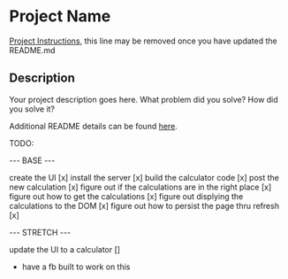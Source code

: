 # Project Name

[Project Instructions](./INSTRUCTIONS.md), this line may be removed once you have updated the README.md

## Description

Your project description goes here. What problem did you solve? How did you solve it?

Additional README details can be found [here](https://github.com/PrimeAcademy/readme-template/blob/master/README.md).

TODO:

--- BASE ---

create the UI [x]
install the server [x]
build the calculator code [x]
post the new calculation [x]
figure out if the calculations are in the right place [x]
figure out how to get the calculations [x]
figure out displying the calculations to the DOM [x]
figure out how to persist the page thru refresh [x]

--- STRETCH ---

update the UI to a calculator []
- have a fb built to work on this
